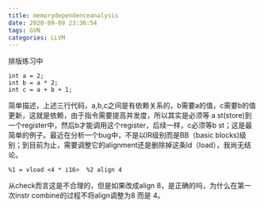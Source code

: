 ```yaml
---
title: memorydependenceanalysis
date: 2020-09-09 23:36:54
tags: GVN
categories: LLVM
---
```


排版练习中

```
int a = 2;
int b = a * 2;
int c = a + b + 1;
```

简单描述，上述三行代码，a,b,c之间是有依赖关系的，b需要a的值，c需要b的值更新，这就是依赖，由于指令需要提高并发度，所以其实是必须等 a st(store)到一个register中，然后b才能调用这个register，后续一样，c必须等b st；这是最简单的例子。最近在分析一个bug中，不是以IR级别而是BB（basic blocks)级别；到目前为止，需要调整它的alignment还是删除掉这条ld（load），我尚无结论。

```
%1 = vload <4 * i16>  %2 align 4
```

从check而言这是不合理的，但是如果改成align 8，是正确的吗，为什么在第一次instr combine的过程不将align调整为8 而是 4。